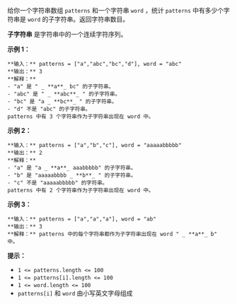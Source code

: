 给你一个字符串数组 `patterns` 和一个字符串 `word` ，统计 `patterns` 中有多少个字符串是 `word`
的子字符串。返回字符串数目。

**子字符串** 是字符串中的一个连续字符序列。



**示例 1：**

    
    
    **输入：** patterns = ["a","abc","bc","d"], word = "abc"
    **输出：** 3
    **解释：**
    - "a" 是 " _ **a**_ bc" 的子字符串。
    - "abc" 是 " _ **abc**_ " 的子字符串。
    - "bc" 是 "a _ **bc**_ " 的子字符串。
    - "d" 不是 "abc" 的子字符串。
    patterns 中有 3 个字符串作为子字符串出现在 word 中。
    

**示例 2：**

    
    
    **输入：** patterns = ["a","b","c"], word = "aaaaabbbbb"
    **输出：** 2
    **解释：**
    - "a" 是 "a _ **a**_ aaabbbbb" 的子字符串。
    - "b" 是 "aaaaabbbb _ **b**_ " 的子字符串。
    - "c" 不是 "aaaaabbbbb" 的字符串。
    patterns 中有 2 个字符串作为子字符串出现在 word 中。
    

**示例 3：**

    
    
    **输入：** patterns = ["a","a","a"], word = "ab"
    **输出：** 3
    **解释：** patterns 中的每个字符串都作为子字符串出现在 word " _ **a**_ b" 中。
    



**提示：**

  * `1 <= patterns.length <= 100`
  * `1 <= patterns[i].length <= 100`
  * `1 <= word.length <= 100`
  * `patterns[i]` 和 `word` 由小写英文字母组成

